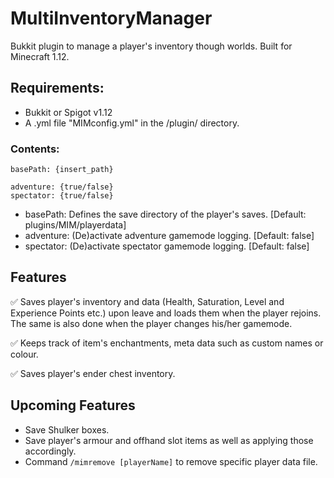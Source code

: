 # MultiInventoryManager
Bukkit plugin to manage a player's inventory though worlds. Built for Minecraft 1.12.

## Requirements:

- Bukkit or Spigot v1.12
- A .yml file "MIMconfig.yml" in the /plugin/ directory.
### Contents:
```
basePath: {insert_path}

adventure: {true/false}
spectator: {true/false}
```
- basePath: Defines the save directory of the player's saves. [Default: plugins/MIM/playerdata]
- adventure: (De)activate adventure gamemode logging. [Default: false]
- spectator: (De)activate spectator gamemode logging. [Default: false]

## Features
:white_check_mark: Saves player's inventory and data (Health, Saturation, Level and Experience Points etc.) upon leave and loads them when the player rejoins. The same is also done when the player changes his/her gamemode.

:white_check_mark: Keeps track of item's enchantments, meta data such as custom names or colour. 

:white_check_mark: Saves player's ender chest inventory.

## Upcoming Features
- Save Shulker boxes.
- Save player's armour and offhand slot items as well as applying those accordingly.
- Command `/mimremove [playerName]` to remove specific player data file.

